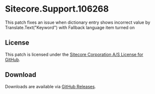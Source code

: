 # Sitecore.Support.106268
This patch fixes an issue when dictionary entry shows incorrect value by Translate.Text(&quot;Keyword&quot;) with Fallback language item turned on

## License  
This patch is licensed under the [Sitecore Corporation A/S License for GitHub](https://github.com/sitecoresupport/Sitecore.Support.106268/blob/master/LICENSE).  

## Download  
Downloads are available via [GitHub Releases](https://github.com/sitecoresupport/Sitecore.Support.106268/releases).  
